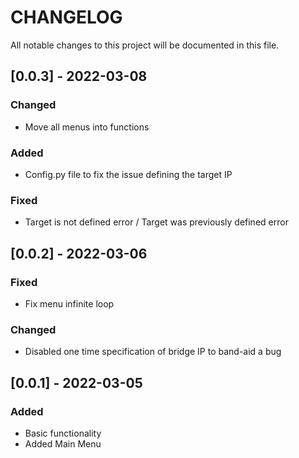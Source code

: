 # CHANGELOG
All notable changes to this project will be documented in this file.


## [0.0.3] - 2022-03-08
### Changed
- Move all menus into functions
### Added
- Config.py file to fix the issue defining the target IP
### Fixed
- Target is not defined error / Target was previously defined error

## [0.0.2] - 2022-03-06
### Fixed
- Fix menu infinite loop
### Changed
- Disabled one time specification of bridge IP to band-aid a bug

## [0.0.1] - 2022-03-05
### Added
  - Basic functionality
  - Added Main Menu
